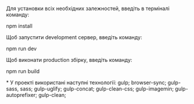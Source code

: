 Для установки всіх необхідних залежностей, введіть в терміналі команду:

npm install

Щоб запустити development сервер, введіть команду:

npm run dev

Щоб виконати production збірку, введіть команду:

npm run build

\* У проекті використані наступні технології:
gulp;
browser-sync;
gulp-sass, sass;
gulp-uglify;
gulp-concat;
gulp-clean-css;
gulp-imagemin;
gulp-autoprefixer;
gulp-clean;



